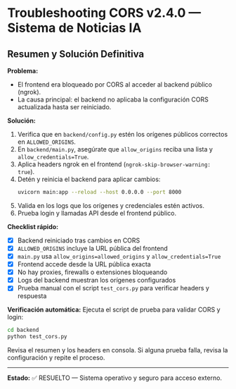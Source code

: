 # Troubleshooting CORS v2.4.0 — Sistema de Noticias IA

## Resumen y Solución Definitiva

**Problema:**
- El frontend era bloqueado por CORS al acceder al backend público (ngrok).
- La causa principal: el backend no aplicaba la configuración CORS actualizada hasta ser reiniciado.

**Solución:**
1. Verifica que en `backend/config.py` estén los orígenes públicos correctos en `ALLOWED_ORIGINS`.
2. En `backend/main.py`, asegúrate que `allow_origins` reciba una lista y `allow_credentials=True`.
3. Aplica headers ngrok en el frontend (`ngrok-skip-browser-warning: true`).
4. Detén y reinicia el backend para aplicar cambios:
   ```bash
   uvicorn main:app --reload --host 0.0.0.0 --port 8000
   ```
5. Valida en los logs que los orígenes y credenciales estén activos.
6. Prueba login y llamadas API desde el frontend público.

**Checklist rápido:**
- [x] Backend reiniciado tras cambios en CORS
- [x] `ALLOWED_ORIGINS` incluye la URL pública del frontend
- [x] `main.py` usa `allow_origins=allowed_origins` y `allow_credentials=True`
- [x] Frontend accede desde la URL pública exacta
- [x] No hay proxies, firewalls o extensiones bloqueando
- [x] Logs del backend muestran los orígenes configurados
- [x] Prueba manual con el script `test_cors.py` para verificar headers y respuesta

**Verificación automática:**
Ejecuta el script de prueba para validar CORS y login:
```bash
cd backend
python test_cors.py
```
Revisa el resumen y los headers en consola. Si alguna prueba falla, revisa la configuración y repite el proceso.

---
**Estado:** ✅ RESUELTO — Sistema operativo y seguro para acceso externo.